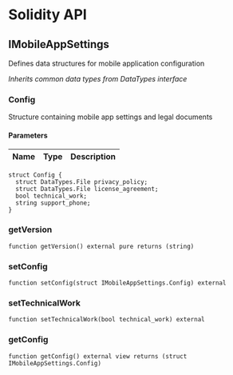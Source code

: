 # Solidity API

## IMobileAppSettings

Defines data structures for mobile application configuration

_Inherits common data types from DataTypes interface_

### Config

Structure containing mobile app settings and legal documents

#### Parameters

| Name | Type | Description |
| ---- | ---- | ----------- |

```solidity
struct Config {
  struct DataTypes.File privacy_policy;
  struct DataTypes.File license_agreement;
  bool technical_work;
  string support_phone;
}
```

### getVersion

```solidity
function getVersion() external pure returns (string)
```

### setConfig

```solidity
function setConfig(struct IMobileAppSettings.Config) external
```

### setTechnicalWork

```solidity
function setTechnicalWork(bool technical_work) external
```

### getConfig

```solidity
function getConfig() external view returns (struct IMobileAppSettings.Config)
```

